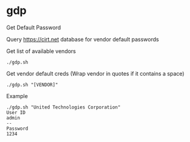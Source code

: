 # gdp
Get Default Password

Query https://cirt.net database for vendor default passwords

Get list of available vendors

`./gdp.sh`

Get vendor default creds (Wrap vendor in quotes if it contains a space)

`./gdp.sh "[VENDOR]"`

Example
```
./gdp.sh "United Technologies Corporation"                                                                                                                                                             
User ID
admin
--
Password
1234
```
